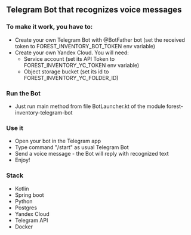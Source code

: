 ## Telegram Bot that recognizes voice messages

### To make it work, you have to:
* Create your own Telegram Bot with @BotFather bot (set the received token to FOREST_INVENTORY_BOT_TOKEN env variable)
* Create your own Yandex Cloud. You will need:
  * Service account (set its API Token to FOREST_INVENTORY_YC_TOKEN env variable)
  * Object storage bucket (set its id to FOREST_INVENTORY_YC_FOLDER_ID)

### Run the Bot
* Just run main method from file BotLauncher.kt of the module forest-inventory-telegram-bot

### Use it
* Open your bot in the Telegram app
* Type command "/start" as usual Telegram Bot
* Send a voice message - the Bot will reply with recognized text
* Enjoy!

### Stack
* Kotlin
* Spring boot
* Python
* Postgres
* Yandex Cloud
* Telegram API
* Docker